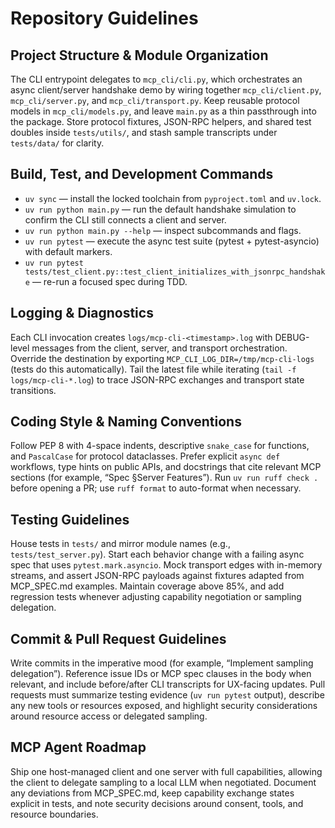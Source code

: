# Repository Guidelines

## Project Structure & Module Organization
The CLI entrypoint delegates to `mcp_cli/cli.py`, which orchestrates an async client/server handshake demo by wiring together `mcp_cli/client.py`, `mcp_cli/server.py`, and `mcp_cli/transport.py`. Keep reusable protocol models in `mcp_cli/models.py`, and leave `main.py` as a thin passthrough into the package. Store protocol fixtures, JSON-RPC helpers, and shared test doubles inside `tests/utils/`, and stash sample transcripts under `tests/data/` for clarity.

## Build, Test, and Development Commands
- `uv sync` — install the locked toolchain from `pyproject.toml` and `uv.lock`.
- `uv run python main.py` — run the default handshake simulation to confirm the CLI still connects a client and server.
- `uv run python main.py --help` — inspect subcommands and flags.
- `uv run pytest` — execute the async test suite (pytest + pytest-asyncio) with default markers.
- `uv run pytest tests/test_client.py::test_client_initializes_with_jsonrpc_handshake` — re-run a focused spec during TDD.

## Logging & Diagnostics
Each CLI invocation creates `logs/mcp-cli-<timestamp>.log` with DEBUG-level messages from the client, server, and transport orchestration. Override the destination by exporting `MCP_CLI_LOG_DIR=/tmp/mcp-cli-logs` (tests do this automatically). Tail the latest file while iterating (`tail -f logs/mcp-cli-*.log`) to trace JSON-RPC exchanges and transport state transitions.

## Coding Style & Naming Conventions
Follow PEP 8 with 4-space indents, descriptive `snake_case` for functions, and `PascalCase` for protocol dataclasses. Prefer explicit `async def` workflows, type hints on public APIs, and docstrings that cite relevant MCP sections (for example, “Spec §Server Features”). Run `uv run ruff check .` before opening a PR; use `ruff format` to auto-format when necessary.

## Testing Guidelines
House tests in `tests/` and mirror module names (e.g., `tests/test_server.py`). Start each behavior change with a failing async spec that uses `pytest.mark.asyncio`. Mock transport edges with in-memory streams, and assert JSON-RPC payloads against fixtures adapted from MCP_SPEC.md examples. Maintain coverage above 85%, and add regression tests whenever adjusting capability negotiation or sampling delegation.

## Commit & Pull Request Guidelines
Write commits in the imperative mood (for example, “Implement sampling delegation”). Reference issue IDs or MCP spec clauses in the body when relevant, and include before/after CLI transcripts for UX-facing updates. Pull requests must summarize testing evidence (`uv run pytest` output), describe any new tools or resources exposed, and highlight security considerations around resource access or delegated sampling.

## MCP Agent Roadmap
Ship one host-managed client and one server with full capabilities, allowing the client to delegate sampling to a local LLM when negotiated. Document any deviations from MCP_SPEC.md, keep capability exchange states explicit in tests, and note security decisions around consent, tools, and resource boundaries.
